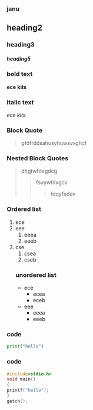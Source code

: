 ### janu
## heading2
### heading3
##### heading5
### bold text
**ece**
__kits__
### italic text
*ece*
_kits_
### Block Quote
 >gfdfrddsahusyhuwsvxghcf
### Nested Block Quotes
>dhgtwfdegdcg
>>fsuywfdxgcv
>>>fdqyfedev
### Ordered list
1. ece
2. eee
    1. eeea
    2. eeeb
3. cse
    1. csea
   2. cseb 
   ### unordered list
   - ece
        * ecea
        * eceb
   - eee
       - eeea
       - eeeb
### code
  ```python
  print("hello")
  ```
  ### code
  ```c 
 #include<stdio.h>
 void main()
 {
 printf("hello");
 }
  getch();
